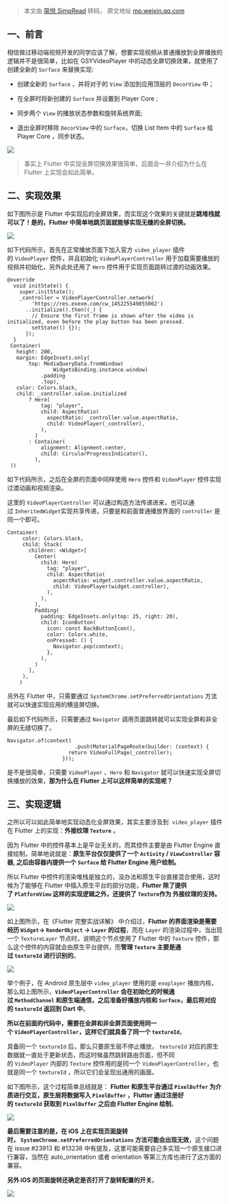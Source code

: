 > 本文由 [简悦 SimpRead](http://ksria.com/simpread/) 转码， 原文地址 [mp.weixin.qq.com](https://mp.weixin.qq.com/s?__biz=MzIyNTY4NjU0OQ==&mid=2247506638&idx=2&sn=d6bbe3b8e8218b2f5757f1b9fa7bd06b&chksm=e8797fb4df0ef6a23b879dad00cfd44cfeedd58f1b3e231c1b5feca46d1c22793be65603ebf5&mpshare=1&scene=1&srcid=0605VRuzxbAc5xHSE1YBADgW&sharer_sharetime=1622826516552&sharer_shareid=7fece245937ac96f04f0fb8e1311fff1#rd)

一、前言
----

相信做过移动端视频开发的同学应该了解，想要实现视频从普通播放到全屏播放的逻辑并不是很简单，比如在 GSYVideoPlayer 中的动态全屏切换效果，就使用了创建全新的 `Surface` 来替换实现:

*   创建全新的 `Surface` ，并将对于的 `View` 添加到应用顶层的 `DecorView` 中；
    
*   在全屏时将新创建的 `Surface` 并设置到 Player Core ;
    
*   同步两个 `View` 的播放状态参数和旋转系统界面;
    
*   退出全屏时移除 `DecorView` 中的 `Surface`，切换 List Item 中的 `Surface` 给 Player Core ，同步状态。
    

![](https://mmbiz.qpic.cn/sz_mmbiz_png/j9CXw3c38v4l7pZtGNicClVBThNeyMXyhtxydGna3ycflAwcz59ZXwDB6QvMBrlNDBH6G1ApPhlhPAQZBgsdI4w/640?wx_fmt=png)

> 事实上 Flutter 中实现全屏切换效果很简单，后面会一并介绍为什么在 Flutter 上实现会如此简单。

二、实现效果
------

如下图所示是 Flutter 中实现后的全屏效果，而实现这个效果的关键就是**跳堆栈就可以了！是的，Flutter 中简单地跳页面就能够实现无缝的全屏切换。**

![](https://mmbiz.qpic.cn/sz_mmbiz_gif/j9CXw3c38v4l7pZtGNicClVBThNeyMXyhVcDAsGiaibr6OkRlyX2zxLuSTJffDf9sPFI6l4RPZVUrqc7qic9vkTl3A/640?wx_fmt=gif)

如下代码所示，首先在正常播放页面下加入官方 `video_player` 插件的 `VideoPlayer` 控件，并且初始化 `VideoPlayerController` 用于加载需要播放的视频并初始化，另外此处还用了 `Hero` 控件用于实现页面跳转过渡的动画效果。

```
@override
  void initState() {
    super.initState();
    _controller = VideoPlayerController.network(
        'https://res.exexm.com/cw_145225549855002')
      ..initialize().then((_) {
        // Ensure the first frame is shown after the video is initialized, even before the play button has been pressed.
        setState(() {});
      });
  }
 Container(
   height: 200,
   margin: EdgeInsets.only(
       top: MediaQueryData.fromWindow(
               WidgetsBinding.instance.window)
           .padding
           .top),
   color: Colors.black,
   child: _controller.value.initialized
       ? Hero(
           tag: "player",
           child: AspectRatio(
             aspectRatio: _controller.value.aspectRatio,
             child: VideoPlayer(_controller),
           ),
         )
       : Container(
           alignment: Alignment.center,
           child: CircularProgressIndicator(),
         ),
 ))
```

如下代码所示，之后在全屏的页面中同样使用 `Hero` 控件和 `VideoPlayer` 控件实现过渡动画和视频渲染。

这里的 `VideoPlayerController` 可以通过构造方法传递进来，也可以通过 `InheritedWidget`实现共享传递，只要是和前面普通播放界面的 `controller` 是同一个即可。

```
Container(
     color: Colors.black,
     child: Stack(
       children: <Widget>[
         Center(
           child: Hero(
             tag: "player",
             child: AspectRatio(
               aspectRatio: widget.controller.value.aspectRatio,
               child: VideoPlayer(widget.controller),
             ),
           ),
         ),
         Padding(
           padding: EdgeInsets.only(top: 25, right: 20),
           child: IconButton(
             icon: const BackButtonIcon(),
             color: Colors.white,
             onPressed: () {
               Navigator.pop(context);
             },
           ),
         )
       ],
     ),
    )
```

另外在 Flutter 中，只需要通过 `SystemChrome.setPreferredOrientations` 方法就可以快速实现应用的横竖屏切换。

最后如下代码所示，只需要通过 `Navigator` 调用页面跳转就可以实现全屏和非全屏的无缝切换了。

```
Navigator.of(context)
                      .push(MaterialPageRoute(builder: (context) {
                    return VideoFullPage(_controller);
                  }));
```

是不是很简单，只需要 `VideoPlayer` 、`Hero` 和 `Navigator` 就可以快速实现全屏切换播放的效果，**那为什么在 Flutter 上可以这样简单的实现呢？**

三、实现逻辑
------

之所以可以如此简单地实现动态化全屏效果，其实主要涉及到  `video_player` 插件在 Flutter 上的实现：**外接纹理 `Texture`** 。

因为 Flutter 中的控件基本上是平台无关的，而其控件主要是由 Flutter Engine 直接绘制，简单地说就是：**原生平台仅仅提供了一个 `Activity` / `ViewController` 容器, 之后由容器内提供一个 `Surface` 给 Flutter Engine 用户绘制。**

所以 Flutter 中控件的渲染堆栈是独立的，没办法和原生平台直接混合使用，这时候为了能够在 Flutter 中插入原生平台的部分功能，**Flutter 除了提供了 `PlatformView` 这样的实现逻辑之外，还提供了 `Texture`作为 外接纹理的支持。**

![](https://mmbiz.qpic.cn/sz_mmbiz_png/j9CXw3c38v4l7pZtGNicClVBThNeyMXyh8cLPGoic2RljiaOSickric1NlwsYqdmkmrwWLhEgeT1pMfGiaH2NV3d2VgA/640?wx_fmt=png)

如上图所示，在《Flutter 完整实战详解》 中介绍过，**Flutter 的界面渲染是需要经历 `Widget`-> `RenderObject` -> `Layer` 的过程**，而在 `Layer` 的渲染过程中，当出现一个 `TextureLayer` 节点时，说明这个节点使用了 Flutter 中的 `Texture` 控件，那么这个控件的内容就会由原生平台提供，而**管理 `Texture` 主要是通过 `textureId` 进行识别的**。

![](https://mmbiz.qpic.cn/sz_mmbiz_png/j9CXw3c38v4l7pZtGNicClVBThNeyMXyhEpodeYtDUNBJicicz9gHWEvhZJUfCtWSpx0HPBYbwTq6T4qOXZKL2clw/640?wx_fmt=png)

举个例子，在 Android 原生层中 `video_player` 使用的是 `exoplayer` 播放内核，那么如上图所示，**`VideoPlayerController` 会在初始化的时候通过 `MethodChannel` 和原生端通信，之后准备好播放内核和 `Surface`，最后将对应的 `textureId` 返回到 Dart 中**。

**所以在前面的代码中，需要在全屏和非全屏页面使用同一个 `VideoPlayerController`，这样它们就具备了同一个 `textureId`**。

具备同一个 `textureId` 后，那么只要原生层不停止播放， `textureId` 对应的原生数据就一直处于更新状态，而这时候虽然跳转路由页面，但不同的 `VideoPlayer` 内部的 `Texture` 控件用的是同一个 `VideoPlayerController`，也就是同一个 `textureId` ，所以它们会呈现出通用的画面。

如下图所示，这个过程简单总结就是： **Flutter 和原生平台通过 `PixelBuffer` 为介质进行交互，原生层将数据写入 `PixelBuffer` ，Flutter 通过注册好的 `textureId` 获取到 `PixelBuffer` 之后由 Flutter Engine 绘制**。

![](https://mmbiz.qpic.cn/sz_mmbiz_png/j9CXw3c38v4l7pZtGNicClVBThNeyMXyh1a5E1KvTyf8yNYpOsgQk9ibyKZ342Bs4n9OrJnWcfxqCPkE5Uia9jDSw/640?wx_fmt=png)

**最后需要注意的是，在 iOS 上在实现页面旋转时， `SystemChrome.setPreferredOrientations` 方法可能会出现无效**，这个问题在 issue #23913 和 #13238 中有提及，这里可能需要自己多实现一个原生接口进行兼容，当然在 auto_orientation 或者 orientation 等第三方库也进行了这方面的兼容。

**另外 iOS 的页面旋转还确定是否打开了旋转配置的开关**。

![](https://mmbiz.qpic.cn/sz_mmbiz_png/j9CXw3c38v4l7pZtGNicClVBThNeyMXyhQ6MVlia8QmRAgRCZg43Cw3nO4YTecOfXvibHXulAt0dYxwKSibhZrkmJg/640?wx_fmt=png)